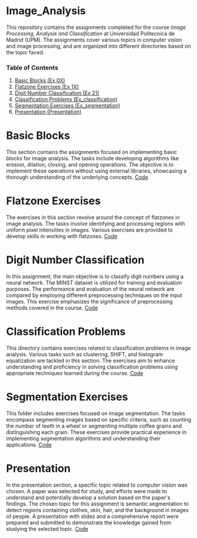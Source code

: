 # Image_Analysis

This repository contains the assignments completed for the course _Image Processing, Analysis and Classification_ at Universidad Politecnica de Madrid (UPM). The assignments cover various topics in computer vision and image processing, and are organized into different directories based on the topic faced.

### Table of Contents

1. [Basic Blocks (Ex 0X)](#basic-blocks)
2. [Flatzone Exercises (Ex 1X)](#flatzone-exercises)
3. [Digit Number Classification (Ex 21)](#digit-number-classification)
4. [Classification Problems (Ex_classification)](#classification-problems)
5. [Segmentation Exercises (Ex_segmentation)](#segmentation-exercises)
6. [Presentation (Presentation)](#presentation)

# Basic Blocks
This section contains the assignments focused on implementing basic blocks for image analysis. The tasks include developing algorithms like erosion, dilation, closing, and opening operations. The objective is to implement these operations without using external libraries, showcasing a thorough understanding of the underlying concepts. 
[Code](/Ex_0X)

# Flatzone Exercises
The exercises in this section revolve around the concept of flatzones in image analysis. The tasks involve identifying and processing regions with uniform pixel intensities in images. Various exercises are provided to develop skills in working with flatzones.
[Code](/Ex_1X)

# Digit Number Classification
In this assignment, the main objective is to classify digit numbers using a neural network. The MINST dataset is utilized for training and evaluation purposes. The performance and evaluation of the neural network are compared by employing different preprocessing techniques on the input images. This exercise emphasizes the significance of preprocessing methods covered in the course.
[Code](/Ex_21)

# Classification Problems
This directory contains exercises related to classification problems in image analysis. Various tasks such as clustering, SHIFT, and histogram equalization are tackled in this section. The exercises aim to enhance understanding and proficiency in solving classification problems using appropriate techniques learned during the course.
[Code](/Ex_classification)

# Segmentation Exercises
This folder includes exercises focused on image segmentation. The tasks encompass segmenting images based on specific criteria, such as counting the number of teeth in a wheel or segmenting multiple coffee grains and distinguishing each grain. These exercises provide practical experience in implementing segmentation algorithms and understanding their applications.
[Code](/Ex_segmentation)

# Presentation
In the presentation section, a specific topic related to computer vision was chosen. A paper was selected for study, and efforts were made to understand and potentially develop a solution based on the paper's findings. The chosen topic for this assignment is semantic segmentation to detect regions containing clothes, skin, hair, and the background in images of people. A presentation with slides and a comprehensive report were prepared and submitted to demonstrate the knowledge gained from studying the selected topic.
[Code](/Presentation)
